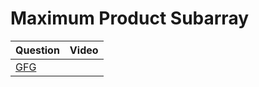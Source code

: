 Maximum Product Subarray
===

|Question|Video|
|-|-|
|[GFG](https://practice.geeksforgeeks.org/problems/maximum-product-subarray3604/1)||